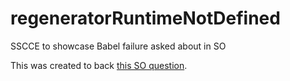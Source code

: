 # regeneratorRuntimeNotDefined
SSCCE to showcase Babel failure asked about in SO

This was created to back [this SO question][so].

[so]: http://stackoverflow.com/q/36619383/274677
